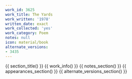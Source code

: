 ```yaml
---
work_id: 3625
work_title: The Yards
work_written: '1978'
written_date: exact
work_collected: 'yes'
work_category: Poem
notes: null
icon: material/book
alternate_versions:
- 3435
---
```


{{ section_title() }}
{{ work_info() }}
{{ notes_section() }}
{{ appearances_section() }}
{{ alternate_versions_section() }}